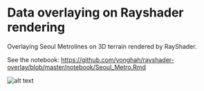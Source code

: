 # Data overlaying on Rayshader rendering

Overlaying Seoul Metrolines on 3D terrain rendered by RayShader.

See the notebook: https://github.com/yonghah/rayshader-overlay/blob/master/notebook/Seoul_Metro.Rmd

![alt text](https://github.com/yonghah/rayshader-overlay/blob/master/Seoul_Metro.png)


